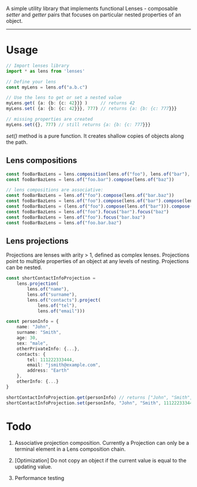 A simple utility library that implements functional Lenses - 
composable _setter_ and _getter_ pairs that focuses on particular
nested properties of an object. 

---

# Usage

```typescript
// Import lenses library
import * as lens from 'lenses'

// Define your lens
const myLens = lens.of("a.b.c")

// Use the lens to get or set a nested value
myLens.get( {a: {b: {c: 42}}} )     // returns 42
myLens.set( {a: {b: {c: 42}}}, 777) // returns {a: {b: {c: 777}}}

// missing properties are created
myLens.set({}, 777) // still returns {a: {b: {c: 777}}}
```
_set()_ method is a pure function. It creates shallow copies of objects along the path. 

## Lens compositions
```typescript
const fooBarBazLens = lens.composition(lens.of("foo"), lens.of("bar"), lens.of("baz"))  // or...
const fooBarBazLens = lens.of("foo.bar").compose(lens.of("baz"))

// lens compositions are associative:
const fooBarBazLens = lens.of("foo").compose(lens.of("bar.baz"))                        // is the same as...
const fooBarBazLens = lens.of("foo").compose(lens.of("bar").compose(lens.of("baz")))    // is the same as...
const fooBarBazLens = (lens.of("foo").compose(lens.of("bar"))).compose(lens.of("baz"))  // is the same as...
const fooBarBazLens = lens.of("foo").focus("bar").focus("baz")                          // is the same as...
const fooBarBazLens = lens.of("foo").focus("bar.baz")                                   // is the same as...
const fooBarBazLens = lens.of("foo.bar.baz")
```

## Lens projections
Projections are lenses with arity > 1, defined as complex lenses.
Projections point to multiple properties of an object at any levels of nesting. 
Projections can be nested.
```typescript
const shortContactInfoProjection = 
    lens.projection(
        lens.of("name"),
        lens.of("surname"),
        lens.of("contacts").project(
            lens.of("tel"),
            lens.of("email")))

const personInfo = {
    name: "John",
    surname: "Smith",
    age: 30,
    sex: "male",
    otherPrivateInfo: {...},
    contacts: {
        tel: 111222333444,
        email: "jsmith@example.com",
        address: "Earth"
    },
    otherInfo: {...}
}

shortContactInfoProjection.get(personInfo) // returns ["John", "Smith", 111222333444, "jsmith@example.com"]
shortContactInfoProjection.set(personInfo, "John", "Smith", 111222333444, "jsmith@example.com") // returns updated copy
```

# Todo
1. Associative projection composition.
    Currently a Projection can only be a terminal element in a Lens composition chain.

1. [Optimization] Do not copy an object if the current value is equal to the updating value.

1. Performance testing